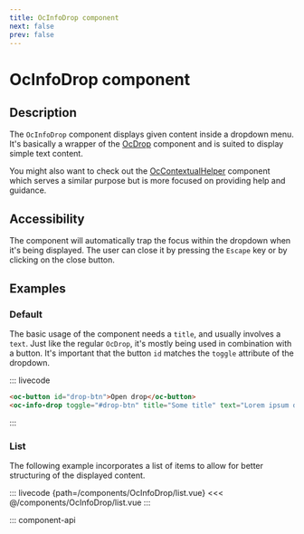 ```yaml
---
title: OcInfoDrop component
next: false
prev: false
---
```


# OcInfoDrop component

## Description

The `OcInfoDrop` component displays given content inside a dropdown menu. It's basically a wrapper of the [OcDrop](./OcDrop) component and is suited to display simple text content.

You might also want to check out the [OcContextualHelper](./OcContextualHelper) component which serves a similar purpose but is more focused on providing help and guidance.

## Accessibility

The component will automatically trap the focus within the dropdown when it's being displayed. The user can close it by pressing the `Escape` key or by clicking on the close button.

## Examples

### Default

The basic usage of the component needs a `title`, and usually involves a `text`. Just like the regular `OcDrop`, it's mostly being used in combination with a button. It's important that the button `id` matches the `toggle` attribute of the dropdown.

::: livecode
```html
<oc-button id="drop-btn">Open drop</oc-button>
<oc-info-drop toggle="#drop-btn" title="Some title" text="Lorem ipsum dolor sit amet, consetetur sadipscing elitr, sed diam nonumy eirmod tempor invidunt ut labore et dolore magna aliquyam." />
```
:::

### List

The following example incorporates a list of items to allow for better structuring of the displayed content.

::: livecode {path=/components/OcInfoDrop/list.vue}
<<< @/components/OcInfoDrop/list.vue
:::

::: component-api
